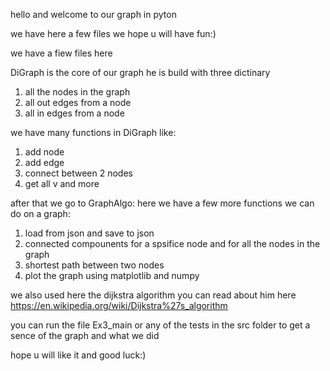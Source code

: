 hello and welcome to our graph in pyton

we have here a few files we hope u will have fun:)

we have a fiew files here

DiGraph is the core of our graph he is build with three dictinary
1. all the nodes in the graph
2. all out edges from a node
3. all in edges from a node

we have many functions in DiGraph like:
1. add node
2. add edge
3. connect between 2 nodes
4. get all v
and more

after that we go to GraphAlgo:
here we have a few more functions we can do on a graph:
1. load from json and save to json
2. connected compounents for a spsifice node and for all the nodes in the graph
3. shortest path between two nodes
4. plot the graph using matplotlib and numpy

we also used here the dijkstra algorithm you can read about him here https://en.wikipedia.org/wiki/Dijkstra%27s_algorithm

you can run the file Ex3_main or any of the tests in the src folder to get a sence of the graph and what we did

hope u will like it and good luck:)
